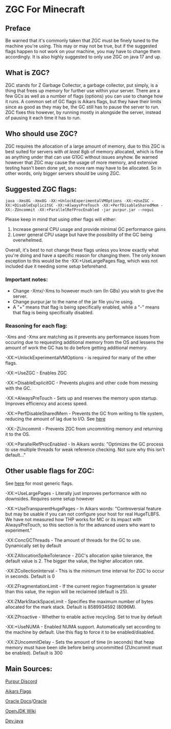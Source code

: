 # ZGC For Minecraft
## Preface
Be warned that it's commonly taken that ZGC must be finely tuned to the machine you're using. This may or may not be true, but if the suggested flags happen to not work on your machine, you may have to change them accordingly.
It is also highly suggested to only use ZGC on java 17 and up.
## What is ZGC?
ZGC stands for Z Garbage Collector, a garbage collector, put simply, is a thing that frees up memory for further use within your server. There are a few GCs as well as a number of flags (options) you can use to change how it runs. A common set of GC flags is Aikars flags, but they have their limits since as good as they may be, the GC still has to pause the server to run. ZGC fixes this however, by running mostly in alongside the server, instead of pausing it each time it has to run.
## Who should use ZGC?
ZGC requires the allocation of a large amount of memory, due to this ZGC is best suited for servers with *at least* 8gb of memory allocated, which is fine as anything under that can use G1GC without issues anyhow. Be warned however that ZGC may cause the usage of more memory, and extensive testing hasn't been done yet, so more ram may have to be allocated.
So in other words, only bigger servers should be using ZGC.
## Suggested ZGC flags:
``java -Xms8G -Xmx8G -XX:+UnlockExperimentalVMOptions -XX:+UseZGC -XX:+DisableExplicitGC -XX:+AlwaysPreTouch -XX:+PerfDisableSharedMem -XX:-ZUncommit -XX:+ParallelRefProcEnabled -jar purpur.jar --nogui``

Please keep in mind that using other flags will either:
1. Increase general CPU usage and provide minimal GC performance gains
2. Lower general CPU usage but have the possibility of the GC being overwhelmed.

Overall, it's best to not change these flags unless you know exactly what you're doing and have a specific reason for changing them. The only known exception to this would be the -XX:+UseLargePages flag, which was not included due it needing some setup beforehand.

### Important notes:
- Change -Xmx/-Xms to however much ram (In GBs) you wish to give the server.
- Change purpur.jar to the name of the jar file you're using.
- A "+" means that flag is being specifically enabled, while a "-" means that flag is being specifically disabled.

### Reasoning for each flag:
-Xms and -Xmx are matching as it prevents any performance issues from occuring due to requesting additional memory from the OS and lessens the amount of work the GC has to do before getting additional memory.

-XX:+UnlockExperimentalVMOptions - is required for many of the other flags.

-XX:+UseZGC - Enables ZGC

-XX:+DisableExplicitGC - Prevents plugins and other code from messing with the GC.

-XX:+AlwaysPreTouch - Sets up and reserves the memory upon startup. Improves efficiency and access speed.

-XX:+PerfDisableSharedMem - Prevents the GC from writing to file system, reducing the amount of lag due to I/O. See [here](https://www.evanjones.ca/jvm-mmap-pause.html)

-XX:-ZUncommit - Prevents ZGC from uncommiting memory and returning it to the OS.

-XX:+ParallelRefProcEnabled - In Aikars words: "Optimizes the GC process to use multiple threads for weak reference checking. Not sure why this isn't default..."

## Other usable flags for ZGC:

See [here](https://www.oracle.com/java/technologies/javase/vmoptions-jsp.html) for most generic flags.

-XX:+UseLargePages - Literally just improves performance with no downsides. Requires some setup however

-XX:+UseTransparentHugePages - In Aikars words: "Controversial feature but may be usable if you can not configure your host for real HugeTLBFS. We have not measured how THP works for MC or its impact with AlwaysPreTouch, so this section is for the advanced users who want to experiment."

-XX:ConcGCThreads - The amount of threads for the GC to use. Dynamically set by default

-XX:ZAllocationSpikeTolerance - ZGC's allocation spike tolerance, the default value is 2. The bigger the value, the higher allocation rate.

-XX:ZCollectionInterval - This is the minimum time interval for ZGC to occur in seconds. Default is 0

-XX:ZFragmentationLimit - If the current region fragmentation is greater than this value, the region will be reclaimed (default is 25).

-XX:ZMarkStackSpaceLimit - Specifies the maximum number of bytes allocated for the mark stack. Default is 8589934592 (8096M).

-XX:ZProactive - Whether to enable active recycling. Set to true by default

-XX:+UseNUMA - Enabled NUMA support. Automatically set according to the machine by default. Use this flag to force it to be enabled/disabled. 

-XX:ZUncommitDelay - Sets the amount of time (in seconds) that heap memory must have been idle before being uncommitted (ZUncommit must be enabled). Default is 300

## Main Sources:
[Purpur Discord](https://discord.gg/purpurmc-685683385313919172)

[Aikars Flags](https://docs.papermc.io/paper/aikars-flags)

[Oracle Docs](https://docs.oracle.com/en/java/javase/17/gctuning/index.html)/[Oracle](https://www.oracle.com/java/technologies/javase/vmoptions-jsp.html)

[OpenJDK Wiki](https://wiki.openjdk.org/display/zgc/Main)

[Dev.java](https://dev.java/learn/jvm/tool/garbage-collection/zgc-overview/)
